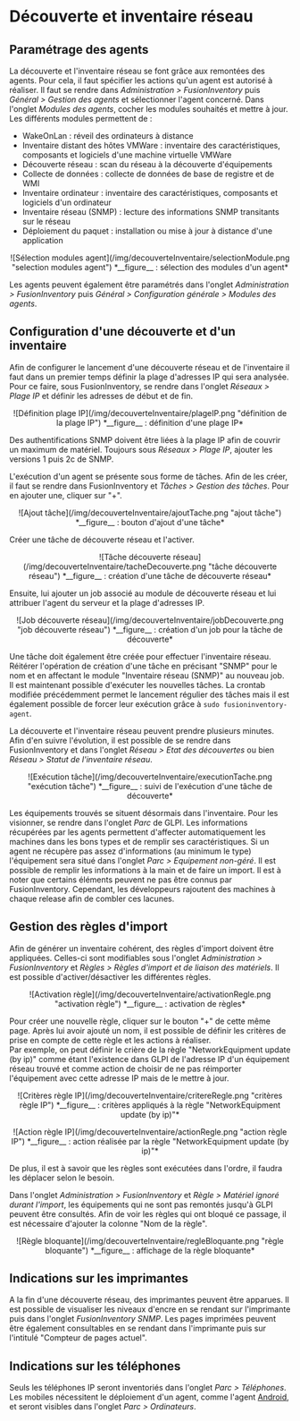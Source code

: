 # Découverte et inventaire réseau

## Paramétrage des agents

La découverte et l'inventaire réseau se font grâce aux remontées des agents. Pour cela, il faut spécifier les actions qu'un agent est autorisé à réaliser. Il faut se rendre dans *Administration > FusionInventory* puis *Général > Gestion des agents* et sélectionner l'agent concerné. Dans l'onglet *Modules des agents*, cocher les modules souhaités et mettre à jour.  
Les différents modules permettent de :

- WakeOnLan : réveil des ordinateurs à distance
- Inventaire distant des hôtes VMWare : inventaire des caractéristiques, composants et logiciels d'une machine virtuelle VMWare
- Découverte réseau : scan du réseau à la découverte d'équipements
- Collecte de données : collecte de données de base de registre et de WMI
- Inventaire ordinateur : inventaire des caractéristiques, composants et logiciels d'un ordinateur
- Inventaire réseau (SNMP) : lecture des informations SNMP transitants sur le réseau
- Déploiement du paquet : installation ou mise à jour à distance d'une application
<p align=center>
![Sélection modules agent](/img/decouverteInventaire/selectionModule.png "selection modules agent")  
<caption>*__figure__ : sélection des modules d'un agent*</caption>
</p>

Les agents peuvent également être paramétrés dans l'onglet *Administration > FusionInventory* puis *Général > Configuration générale > Modules des agents*.

## Configuration d'une découverte et d'un inventaire

Afin de configurer le lancement d'une découverte réseau et de l'inventaire il faut dans un premier temps définir la plage d'adresses IP qui sera analysée. Pour ce faire, sous FusionInventory, se rendre dans l'onglet *Réseaux > Plage IP* et définir les adresses de début et de fin.
<p align=center>
![Définition plage IP](/img/decouverteInventaire/plageIP.png "définition de la plage IP")  
<caption>*__figure__ : définition d'une plage IP*</caption>
</p>

Des authentifications SNMP doivent être liées à la plage IP afin de couvrir un maximum de matériel. Toujours sous *Réseaux > Plage IP*, ajouter les versions 1 puis 2c de SNMP.

L'exécution d'un agent se présente sous forme de tâches. Afin de les créer, il faut se rendre dans FusionInventory et *Tâches > Gestion des tâches*. Pour en ajouter une, cliquer sur "+".
<p align=center>
![Ajout tâche](/img/decouverteInventaire/ajoutTache.png "ajout tâche")  
<caption>*__figure__ : bouton d'ajout d'une tâche*</caption>
</p> 

Créer une tâche de découverte réseau et l'activer.
<p align=center>
![Tâche découverte réseau](/img/decouverteInventaire/tacheDecouverte.png "tâche découverte réseau")  
<caption>*__figure__ : création d'une tâche de découverte réseau*</caption>
</p>

Ensuite, lui ajouter un job associé au module de découverte réseau et lui attribuer l'agent du serveur et la plage d'adresses IP.
<p align=center>
![Job découverte réseau](/img/decouverteInventaire/jobDecouverte.png "job découverte réseau")  
<caption>*__figure__ : création d'un job pour la tâche de découverte*</caption>
</p>

Une tâche doit également être créée pour effectuer l'inventaire réseau. Réitérer l'opération de création d'une tâche en précisant "SNMP" pour le nom et en affectant le module "Inventaire réseau (SNMP)" au nouveau job.  
Il est maintenant possible d'exécuter les nouvelles tâches. La crontab modifiée précédemment permet le lancement régulier des tâches mais il est également possible de forcer leur exécution grâce à `sudo fusioninventory-agent`.

La découverte et l'inventaire réseau peuvent prendre plusieurs minutes. Afin d'en suivre l'évolution, il est possible de se rendre dans FusionInventory et dans l'onglet *Réseau > Etat des découvertes* ou bien *Réseau > Statut de l'inventaire réseau*.
<p align=center>
![Exécution tâche](/img/decouverteInventaire/executionTache.png "exécution tâche")  
<caption>*__figure__ : suivi de l'exécution d'une tâche de découverte*</caption>
</p>

Les équipements trouvés se situent désormais dans l'inventaire. Pour les visionner, se rendre dans l'onglet *Parc* de GLPI. Les informations récupérées par les agents permettent d'affecter automatiquement les machines dans les bons types et de remplir ses caractéristiques. Si un agent ne récupère pas assez d'informations (au minimum le type) l'équipement sera situé dans l'onglet *Parc > Equipement non-géré*. Il est possible de remplir les informations à la main et de faire un import. Il est à noter que certains éléments peuvent ne pas être connus par FusionInventory. Cependant, les développeurs rajoutent des machines à chaque release afin de combler ces lacunes.

## Gestion des règles d'import

Afin de générer un inventaire cohérent, des règles d'import doivent être appliquées. Celles-ci sont modifiables sous l'onglet *Administration > FusionInventory* et *Règles > Règles d'import et de liaison des matériels*. Il est possible d'activer/désactiver les différentes règles.
<p align=center>
![Activation règle](/img/decouverteInventaire/activationRegle.png "activation règle")  
<caption>*__figure__ : activation de règles*</caption>
</p>

Pour créer une nouvelle règle, cliquer sur le bouton "+" de cette même page. Après lui avoir ajouté un nom, il est possible de définir les critères de prise en compte de cette règle et les actions à réaliser.  
Par exemple, on peut définir le crière de la règle "NetworkEquipment update (by ip)" comme étant l'existence dans GLPI de l'adresse IP d'un équipement réseau trouvé et comme action de choisir de ne pas réimporter l'équipement avec cette adresse IP mais de le mettre à jour.
<p align=center>
![Critères règle IP](/img/decouverteInventaire/critereRegle.png "critères règle IP")  
<caption>*__figure__ : critères appliqués à la règle "NetworkEquipment update (by ip)"*</caption>
</p>
<p align=center>
![Action règle IP](/img/decouverteInventaire/actionRegle.png "action règle IP")  
<caption>*__figure__ : action réalisée par la règle "NetworkEquipment update (by ip)"*</caption>
</p>

De plus, il est à savoir que les règles sont exécutées dans l'ordre, il faudra les déplacer selon le besoin.

Dans l'onglet *Administration > FusionInventory* et *Règle > Matériel ignoré durant l'import*, les équipements qui ne sont pas remontés jusqu'à GLPI peuvent être consultés. Afin de voir les règles qui ont bloqué ce passage, il est nécessaire d'ajouter la colonne "Nom de la règle".
<p align=center>
![Règle bloquante](/img/decouverteInventaire/regleBloquante.png "règle bloquante")  
<caption>*__figure__ : affichage de la règle bloquante*</caption>
</p>

## Indications sur les imprimantes

A la fin d'une découverte réseau, des imprimantes peuvent être apparues. Il est possible de visualiser les niveaux d'encre en se rendant sur l'imprimante puis dans l'onglet *FusionInventory SNMP*. Les pages imprimées peuvent être également consultables en se rendant dans l'imprimante puis sur l'intitulé "Compteur de pages actuel".

## Indications sur les téléphones
Seuls les téléphones IP seront inventoriés dans l'onglet *Parc > Téléphones*. Les mobiles nécessitent le déploiement d'un agent, comme l'agent [Android](http://fusioninventory.org/documentation/agent/installation/android.html), et seront visibles dans l'onglet *Parc > Ordinateurs*.


